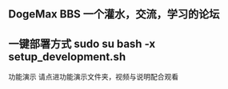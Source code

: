 DogeMax BBS
    一个灌水，交流，学习的论坛
------------------------------------------------
一键部署方式
    sudo su
    bash -x setup_development.sh
------------------------------------------------
功能演示
    请点进功能演示文件夹，视频与说明配合观看
